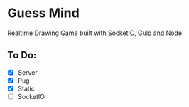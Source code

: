# Guess Mind

Realtime Drawing Game built with SocketIO, Gulp and Node


## To Do:

- [x] Server
- [x] Pug
- [x] Static
- [ ] SocketIO